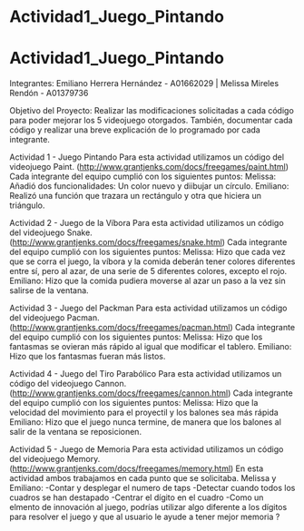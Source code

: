 # Actividad1_Juego_Pintando
# Actividad1_Juego_Pintando
Integrantes:
Emiliano Herrera Hernández - A01662029  |  Melissa Mireles Rendón - A01379736

Objetivo del Proyecto: Realizar las modificaciones solicitadas a cada código para poder mejorar los 5 videojuego 
otorgados. También, documentar cada código y realizar una breve explicación de lo programado por cada integrante.


Actividad 1 - Juego Pintando
Para esta actividad utilizamos un código del videojuego Paint. (http://www.grantjenks.com/docs/freegames/paint.html)
Cada integrante del equipo cumplió con los siguientes puntos:
Melissa:
Añadió dos funcionalidades: Un color nuevo y diibujar un círculo.
Emiliano:
Realizó una función que trazara un rectángulo y otra que hiciera un triángulo.


Actividad 2 - Juego de la Víbora
Para esta actividad utilizamos un código del videojuego Snake. (http://www.grantjenks.com/docs/freegames/snake.html) 
Cada integrante del equipo cumplió con los siguientes puntos:
Melissa:
Hizo que cada vez que se corra el juego, la víbora y la comida deberán tener colores diferentes entre sí, pero al azar, de una serie de 5 diferentes colores, excepto el rojo.
Emiliano:
Hizo que la comida pudiera moverse al azar un paso a la vez sin salirse de la ventana.


Actividad 3 - Juego del Packman
Para esta actividad utilizamos un código del videojuego Pacman. (http://www.grantjenks.com/docs/freegames/pacman.html) 
Cada integrante del equipo cumplió con los siguientes puntos:
Melissa:
Hizo que los fantasmas se ovieran más rápido al igual que modificar el tablero.
Emiliano:
Hizo que los fantasmas fueran más listos.


Actividad 4 - Juego del Tiro Parabólico
Para esta actividad utilizamos un código del videojuego Cannon. (http://www.grantjenks.com/docs/freegames/cannon.html) 
Cada integrante del equipo cumplió con los siguientes puntos:
Melissa:
Hizo que la velocidad del movimiento para el proyectil y los balones sea más rápida
Emiliano:
Hizo que el juego nunca termine, de manera que los balones al salir de la ventana se reposicionen.


Actividad 5 - Juego de Memoria
Para esta actividad utilizamos un código del videojuego Memory. (http://www.grantjenks.com/docs/freegames/memory.html) 
En esta actividad ambos trabajamos en cada punto que se solicitaba.
Melissa y Emiliano:
    -Contar y desplegar el numero de taps
    -Detectar cuando todos los cuadros se han destapado
    -Centrar el dígito en el cuadro
    -Como un elmento de innovación al juego, podrías utilizar algo diferente a los dígitos para resolver el juego y que al usuario le ayude a tener mejor memoria ?
